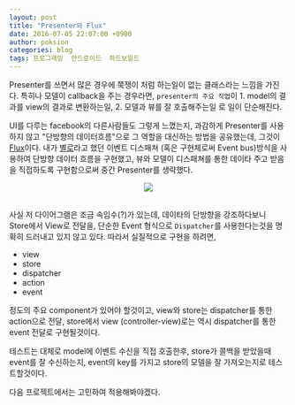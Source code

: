 ```yaml
---
layout: post
title: "Presenter와 Flux"
date: 2016-07-05 22:07:00 +0900
author: poksion
categories: blog
tags: 프로그래밍  안드로이드  하드보일드
---
```


Presenter를 쓰면서 많은 경우에 쭉쟁이 처럼 하는일이 없는 클래스라는 느낌을 가진다. 특히나 모델이 callback을 주는 경우라면, ``presenter의 주요 작업``이 1. model의 결과를 view의 결과로 변환하는일, 2. 모델과 뷰를 잘 호출해주는일 로 일이 단순해진다.

UI를 다루는 facebook의 다른사람들도 그렇게 느꼈는지, 과감하게 Presenter를 사용하지 않고 "단방향의 데이터흐름"으로 그 역할을 대신하는 방법을 공유했는데, 그것이 [Flux](https://facebook.github.io/flux/)이다. 내가 [별로](/blog/2016/06/29/presenter와-viewcontroller.md#bus-is-not-good)라고 했던 이벤트 디스패쳐 (혹은 구현체로써 Event bus)방식을 사용하여 단방향 데이터 흐름을 구현했고, 뷰와 모델이 디스패쳐를 통한 데이타 주고 받음을 직접하도록 구현함으로써 중간 Presenter를 생략했다.

<div align="center"><img src="https://facebook.github.io/flux/img/flux-simple-f8-diagram-explained-1300w.png"/></div>

<br/>

사실 저 다이어그램은 조금 속임수(?)가 있는데, 데이타의 단방향을 강조하다보니 Store에서 View로 전달을, 단순한 Event 형식으로 ``Dispatcher``를 사용한다는것을 명확히 드러내고 있지 않고 있다. 따라서 실질적으로 구현을 하려면,

 * view
 * store
 * dispatcher
 * action
 * event

정도의 주요 component가 있어야 할것이고, view와 store는 dispatcher를 통한 action으로 전달, store에서 view (controller-view)로는 역시 dispatcher를 통한 event 전달로 구현될것이다.

테스트는 대체로 model에 이벤트 수신을 직접 호출한후, store가 콜백을 받았을때 event를 잘 수신하는지, event의 key를 가지고 store의 모델을 잘 가져오는지로 테스트할것이다.

다음 프로젝트에서는 고민하여 적용해봐야겠다.

